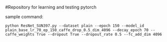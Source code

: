 #Repository for learning and testing pytorch

sample command:

`python ResNet_SUN397.py --dataset plain --epoch 150 --model_id plain_base_lr_70_ep_150_caffe_drop_0.5_dim_4096 --decay_epoch 70 --caffe_weights True --dropout True --dropout_rate 0.5 --fc_add_dim 4096`

